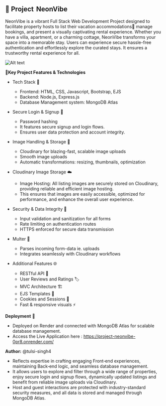  ## 🌈 Project    NeonVibe

NeonVibe is a vibrant Full Stack Web Development Project designed to facilitate property hosts to list their vacation accommodations🏡  manage bookings, and present a visually captivating rental experience. Whether you have a villa, apartment, or a charming cottage, NeonVibe transforms your space into a memorable stay. Users can experience secure hassle-free authentication and effortlessly explore the curated stays.  It ensures a trustworthy rental experience for all.

![Alt text](https://user-images.githubusercontent.com/…/imani.png)


🚀**Key Project Features & Technologies**
- Tech Stack 📱
   - Frontend: HTML, CSS, Javascript, Bootstrap, EJS
   - Backend: Node.js, Express.js
   - Database Management system: MongoDB Atlas
- Secure Login & Signup 🔐
   - Password hashing 
   - It features secure signup and login flows.
   - Ensures user data protection and account integrity.
   
- Image Handling & Storage 📸 
   - Cloudinary for blazing-fast, scalable image uploads
   - Smooth image uploads
   - Automatic transformations: resizing, thumbnails, optimization

- Cloudinary Image Storage ☁️
   - Image Hosting: All listing images are securely stored on Cloudinary, providing reliable and efficient image hosting.
   - This ensures that images are easily accessible, optimized for performance, and enhance the overall user experience.

- Security & Data Integrity 🔐
  - Input validation and sanitization for all forms
  - Rate limiting on authentication routes
  - HTTPS enforced for secure data transmission

- Multer 💾
  - Parses incoming form-data ie. uploads
  - Integrates seamlessly with Cloudinary workflows

- Additional Features 🌐
   - RESTful API 🧩 
   - User Reviews and Ratings 🏷️
   - MVC Architecture 🏗️ 
   - EJS Templates 🎨 
   - Cookies and Sessions  🍪
   - Fast & responsive visuals ⚡

**Deployment** 🚀
  - Deployed on Render and connected with MongoDB Atlas for scalable database management.
  - Access the Live Application here : https://project-neonvibe-0pr8.onrender.com/

**Author:** @tulsi-singh4
- Reflects expertise in crafting engaging Front‑end experiences, maintaining Back‑end logic, and seamless database management.
-  It allows users to explore and filter through a wide range of properties, enjoy secure login and signup flows, dynamically updated listings and benefit from reliable image uploads via Cloudinary.
-  Host and guest interactions are protected with industry-standard security measures, and all data is stored and managed through MongoDB Atlas. 





 



